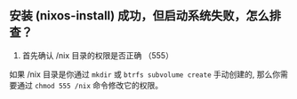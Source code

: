 安装 (nixos-install) 成功，但启动系统失败，怎么排查？
----------------------------------------------

1. 首先确认 /nix 目录的权限是否正确 （555）

如果 /nix 目录是你通过 `mkdir` 或 `btrfs subvolume create` 手动创建的, 那么你需要通过 `chmod 555 /nix` 命令修改它的权限。
